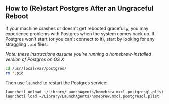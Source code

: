 ## How to (Re)start Postgres After an Ungraceful Reboot

If your machine crashes or doesn't get rebooted gracefully, you may experience problems with Postgres when the system comes back up. If Postgres won't start (or you can't connect to it), start by looking for any straggling `.pid` files:

_Note: these instructions assume you're running a homebrew-installed version of Postgres on OS X_

```sh 
cd /usr/local/var/postgres/
rm *.pid
```

Then use `launchd` to restart the Postgres service:

```sh
launchctl unload ~/Library/LaunchAgents/homebrew.mxcl.postgresql.plist
launchctl load ~/Library/LaunchAgents/homebrew.mxcl.postgresql.plist
```
